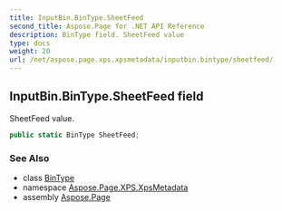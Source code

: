 ```yaml
---
title: InputBin.BinType.SheetFeed
second_title: Aspose.Page for .NET API Reference
description: BinType field. SheetFeed value
type: docs
weight: 20
url: /net/aspose.page.xps.xpsmetadata/inputbin.bintype/sheetfeed/
---
```

## InputBin.BinType.SheetFeed field

SheetFeed value.

```csharp
public static BinType SheetFeed;
```

### See Also

* class [BinType](../)
* namespace [Aspose.Page.XPS.XpsMetadata](../../inputbin.bintype/)
* assembly [Aspose.Page](../../../)


